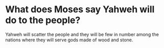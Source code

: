 # What does Moses say Yahweh will do to the people?

Yahweh will scatter the people and they will be few in number among the nations where they will serve gods made of wood and stone.
